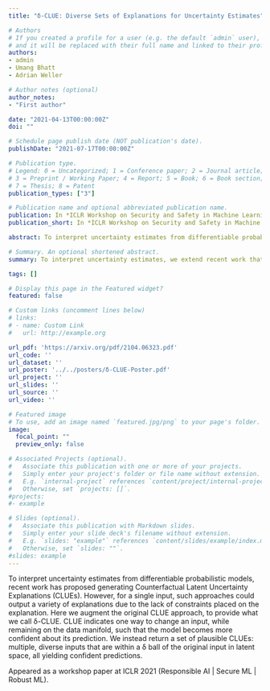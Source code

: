 ```yaml
---
title: "δ-CLUE: Diverse Sets of Explanations for Uncertainty Estimates"

# Authors
# If you created a profile for a user (e.g. the default `admin` user), write the username (folder name) here 
# and it will be replaced with their full name and linked to their profile.
authors:
- admin
- Umang Bhatt
- Adrian Weller

# Author notes (optional)
author_notes:
- "First author"

date: "2021-04-13T00:00:00Z"
doi: ""

# Schedule page publish date (NOT publication's date).
publishDate: "2021-07-17T00:00:00Z"

# Publication type.
# Legend: 0 = Uncategorized; 1 = Conference paper; 2 = Journal article;
# 3 = Preprint / Working Paper; 4 = Report; 5 = Book; 6 = Book section;
# 7 = Thesis; 8 = Patent
publication_types: ["3"]

# Publication name and optional abbreviated publication name.
publication: In *ICLR Workshop on Security and Safety in Machine Learning Systems*
publication_short: In *ICLR Workshop on Security and Safety in Machine Learning Systems*

abstract: To interpret uncertainty estimates from differentiable probabilistic models, recent work has proposed generating Counterfactual Latent Uncertainty Explanations (CLUEs). However, for a single input, such approaches could output a variety of explanations due to the lack of constraints placed on the explanation. Here we augment the original CLUE approach, to provide what we call δ-CLUE. CLUE indicates one way to change an input, while remaining on the data manifold, such that the model becomes more confident about its prediction. We instead return a set of plausible CLUEs- multiple, diverse inputs that are within a δ ball of the original input in latent space, all yielding confident predictions.

# Summary. An optional shortened abstract.
summary: To interpret uncertainty estimates, we extend recent work that generates Counterfactual Latent Uncertainty Explanations (CLUEs), to produce a set of plausible CLUEs- multiple, diverse inputs that are within a δ ball of the original input in latent space, all yielding confident predictions. 

tags: []

# Display this page in the Featured widget?
featured: false

# Custom links (uncomment lines below)
# links:
# - name: Custom Link
#   url: http://example.org

url_pdf: 'https://arxiv.org/pdf/2104.06323.pdf'
url_code: ''
url_dataset: ''
url_poster: '../../posters/δ-CLUE-Poster.pdf'
url_project: ''
url_slides: ''
url_source: ''
url_video: ''

# Featured image
# To use, add an image named `featured.jpg/png` to your page's folder. 
image:
  focal_point: ""
  preview_only: false

# Associated Projects (optional).
#   Associate this publication with one or more of your projects.
#   Simply enter your project's folder or file name without extension.
#   E.g. `internal-project` references `content/project/internal-project/index.md`.
#   Otherwise, set `projects: []`.
#projects:
#- example

# Slides (optional).
#   Associate this publication with Markdown slides.
#   Simply enter your slide deck's filename without extension.
#   E.g. `slides: "example"` references `content/slides/example/index.md`.
#   Otherwise, set `slides: ""`.
#slides: example
---
```


To interpret uncertainty estimates from differentiable probabilistic models, recent work has proposed generating Counterfactual Latent Uncertainty Explanations (CLUEs). However, for a single input, such approaches could output a variety of explanations due to the lack of constraints placed on the explanation. Here we augment the original CLUE approach, to provide what we call δ-CLUE. CLUE indicates one way to change an input, while remaining on the data manifold, such that the model becomes more confident about its prediction. We instead return a set of plausible CLUEs: multiple, diverse inputs that are within a δ ball of the original input in latent space, all yielding confident predictions.

Appeared as a workshop paper at ICLR 2021 (Responsible AI | Secure ML | Robust ML).
